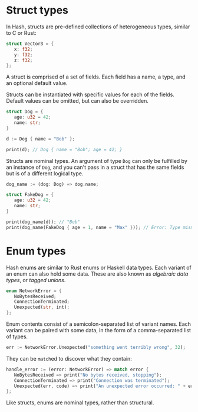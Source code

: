 # Struct types

In Hash, structs are pre-defined collections of heterogeneous types, similar to C or Rust:

```rust
struct Vector3 = {
   x: f32;
   y: f32;
   z: f32;
};
```

A struct is comprised of a set of fields.
Each field has a name, a type, and an optional default value.

Structs can be instantiated with specific values for each of the fields.
Default values can be omitted, but can also be overridden.

```rust
struct Dog = {
   age: u32 = 42;
   name: str;
}

d := Dog { name = "Bob" };

print(d); // Dog { name = "Bob"; age = 42; }
```

Structs are nominal types.
An argument of type `Dog` can only be fulfilled by an instance of `Dog`, and you can't pass in a struct that has the same fields but is of a different logical type.

```rust
dog_name := (dog: Dog) => dog.name;

struct FakeDog = {
   age: u32 = 42;
   name: str;
}

print(dog_name(d)); // "Bob"
print(dog_name(FakeDog { age = 1, name = "Max" })); // Error: Type mismatch: was expecting `Dog`, got `FakeDog`.
```

# Enum types

Hash enums are similar to Rust enums or Haskell data types.
Each variant of an enum can also hold some data.
These are also known as *algebraic data types*, or *tagged unions*.

```rust
enum NetworkError = {
   NoBytesReceived;
   ConnectionTerminated;
   Unexpected(str, int);
};
```

Enum contents consist of a semicolon-separated list of variant names.
Each variant can be paired with some data, in the form of a comma-separated list of types.

```rust
err := NetworkError.Unexpected("something went terribly wrong", 32);
```

They can be `match`ed to discover what they contain:

```rust
handle_error := (error: NetworkError) => match error {
   NoBytesReceived => print("No bytes received, stopping");
   ConnectionTerminated => print("Connection was terminated");
   Unexpected(err, code) => print("An unexpected error occurred: " + err + " (" + conv(code) + ") ");
};
```

Like structs, enums are nominal types, rather than structural.
